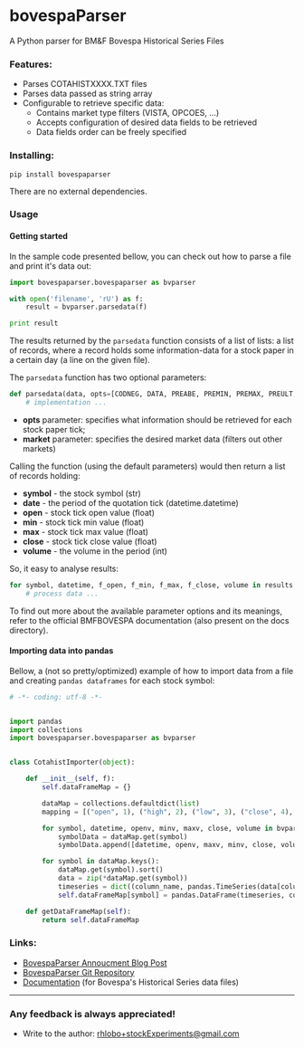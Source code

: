 bovespaParser
=============
A Python parser for BM&amp;F Bovespa Historical Series Files


### Features:
- Parses COTAHISTXXXX.TXT files
- Parses data passed as string array
- Configurable to retrieve specific data:
  - Contains market type filters (VISTA, OPCOES, ...)
  - Accepts configuration of desired data fields to be retrieved
  - Data fields order can be freely specified

### Installing:
    pip install bovespaparser
There are no external dependencies.

### Usage
#### Getting started
In the sample code presented bellow, you can check out how to parse a file and print it's data out:
```python
import bovespaparser.bovespaparser as bvparser

with open('filename', 'rU') as f:
	result = bvparser.parsedata(f)

print result
```

The results returned by the `parsedata` function consists of a list of lists: a list of records, where a record holds some information-data for a stock paper in a certain day (a line on the given file).

The `parsedata` function has two optional parameters:
```python
def parsedata(data, opts=[CODNEG, DATA, PREABE, PREMIN, PREMAX, PREULT, QUATOT], market=VISTA):
    # implementation ...
```
- **opts** parameter: specifies what information should be retrieved for each stock paper tick;
- **market** parameter: specifies the desired market data (filters out other markets)

Calling the function (using the default parameters) would then return a list of records holding:
- **symbol** - the stock symbol (str)
- **date** - the period of the quotation tick (datetime.datetime)
- **open** - stock tick open value (float)
- **min** - stock tick min value (float)
- **max** - stock tick max value (float)
- **close** - stock tick close value (float)
- **volume** - the volume in the period (int)

So, it easy to analyse results:
```python
for symbol, datetime, f_open, f_min, f_max, f_close, volume in results:
    # process data ...
```

To find out more about the available parameter options and its meanings, refer to the official BMFBOVESPA documentation (also present on the docs directory).

#### Importing data into pandas
Bellow, a (not so pretty/optimized) example of how to import data from a file and creating `pandas dataframes` for each stock symbol:
```python
# -*- coding: utf-8 -*-


import pandas
import collections
import bovespaparser.bovespaparser as bvparser


class CotahistImporter(object):

    def __init__(self, f):
        self.dataFrameMap = {}

        dataMap = collections.defaultdict(list)
        mapping = [("open", 1), ("high", 2), ("low", 3), ("close", 4), ("volume", 5)]

        for symbol, datetime, openv, minv, maxv, close, volume in bvparser.parsedata(f):
            symbolData = dataMap.get(symbol)
            symbolData.append([datetime, openv, maxv, minv, close, volume])

        for symbol in dataMap.keys():
            dataMap.get(symbol).sort()
            data = zip(*dataMap.get(symbol))
            timeseries = dict((column_name, pandas.TimeSeries(data[column_index], index=data[0], name=column_name)) for column_name, column_index in mapping)
            self.dataFrameMap[symbol] = pandas.DataFrame(timeseries, columns=['open', 'high', 'low', 'close', 'volume'])

    def getDataFrameMap(self):
        return self.dataFrameMap
```

### Links:
- [BovespaParser Annoucment Blog Post](http://how.i.drycode.it/2012/09/python-bovespa-parser.html)
- [BovespaParser Git Repository]( https://github.com/rhlobo/bovespaParser)
- [Documentation](http://www.bmfbovespa.com.br/shared/iframe.aspx?idioma=pt-br&amp;url=http://www.bmfbovespa.com.br/pt-br/cotacoes-historicas/FormSeriesHistoricas.asp)
 (for Bovespa's Historical Series data files)

---------------------------------------
### Any feedback is always appreciated!
- Write to the author:  <rhlobo+stockExperiments@gmail.com>
